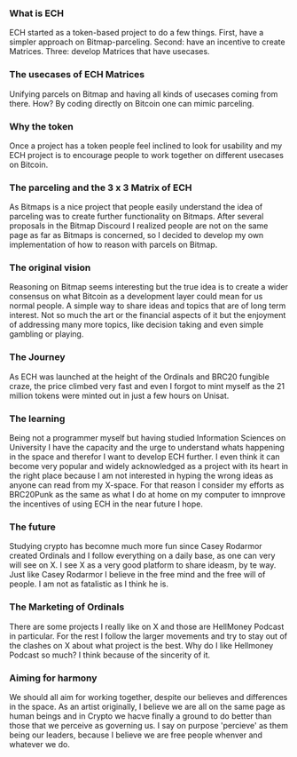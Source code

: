 ### What is ECH

ECH started as a token-based project to do a few things. First, have a simpler approach on Bitmap-parceling. Second: have an incentive to create Matrices. Three: develop Matrices that have usecases.

### The usecases of ECH Matrices

Unifying parcels on Bitmap and having all kinds of usecases coming from there. How? By coding directly on Bitcoin one can mimic parceling.


### Why the token

Once a project has a token people feel inclined to look for usability and my ECH project is to encourage people to work together on different usecases on Bitcoin.

### The parceling and the 3 x 3 Matrix of ECH

As Bitmaps is a nice project that people easily understand the idea of parceling was to create further functionality on Bitmaps. After several proposals in the Bitmap Discourd I realized people are not on the same page as far as Bitmaps is concerned, so I decided to develop my own implementation of how to reason with parcels on Bitmap.

### The original vision

Reasoning on Bitmap seems interesting but the true idea is to create a wider consensus on what Bitcoin as a development layer could mean for us normal people. A simple way to share ideas and topics that are of long term interest. Not so much the art or the financial aspects of it but the enjoyment of addressing many more topics, like decision taking and even simple gambling or playing.

### The Journey

As ECH was launched at the height of the Ordinals and BRC20 fungible craze, the price climbed very fast and even I forgot to mint myself as the 21 million tokens were minted out in just a few hours on Unisat.

### The learning

Being not a programmer myself but having studied Information Sciences on University I have the capacity and the urge to understand whats happening in the space and therefor I want to develop ECH further. I even think it can become very popular and widely acknowledged as a project with its heart in the right place because I am not interested in hyping the wrong ideas as anyone can read from my X-space. For that reason I consider my efforts as BRC20Punk as the same as what I do at home on my computer to imnprove the incentives of using ECH in the near future I hope.

### The future

Studying crypto has becomne much more fun since Casey Rodarmor created Ordinals and I follow everything on a daily base, as one can very will see on X. I see X as a very good platform to share ideasm, by te way. Just like Casey Rodarmor I believe in the free mind and the free will of people. I am not as fatalistic as I think he is.

### The Marketing of Ordinals

There are some projects I really like on X and those are HellMoney Podcast in particular. For the rest I follow the larger movements and try to stay out of the clashes on X about what project is the best. Why do I like Hellmoney Podcast so much? I think because of the sincerity of it.

### Aiming for harmony

We should all aim for working together, despite our believes and differences in the space. As an artist originally, I believe we are all on the same page as human beings and in Crypto we hacve finally a ground to do better than those that we perceive as governing us. I say on purpose 'percieve' as them being our leaders, because I believe we are free people whenver and whatever we do.

